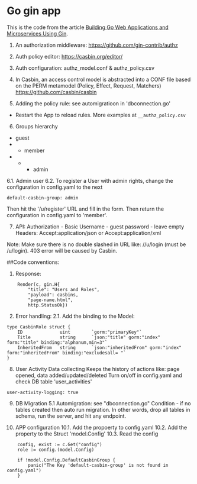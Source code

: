 # Go gin app

This is the code from the article [Building Go Web Applications and Microservices Using Gin](https://semaphoreci.com/community/tutorials/building-go-web-applications-and-microservices-using-gin).


1. An authorization middleware: https://github.com/gin-contrib/authz
2. Auth policy editor: https://casbin.org/editor/
3. Auth configuration: authz_model.conf & authz_policy.csv
4. In Casbin, an access control model is abstracted into a CONF file based on the PERM metamodel (Policy, Effect, Request, Matchers) https://github.com/casbin/casbin

5. Adding the policy rule: see automigratioon in 'dbconnection.go'
- Restart the App to reload rules. More examples at ``__authz_policy.csv``
6. Groups hierarchy
- guest
- - member
- - - admin

6.1. Admin user
6.2. To register a User with admin rights, change the configuration in config.yaml to the next 
```
default-casbin-group: admin
```
Then hit the '/u/register' URL and fill in the form. Then return the configuration in config.yaml to 'member'.

7. API:
Authorization - Basic
Username - guest
password - leave empty
Headers:
	Accept:application/json
or
	Accept:application/xml

Note: Make sure there is no double slashed in URL like: //u/login (must be /u/login). 403 error will be caused by Casbin.

##Code conventions:

1. Response:
```
	Render(c, gin.H{
		"title": "Users and Roles",
		"payload": casbins,
		"page-name.html",
		http.StatusOk})
```
2. Error handling:
2.1. Add the binding to the Model:
```
type CasbinRole struct {
	ID     			uint   		`gorm:"primaryKey"`
	Title  			string 		`json:"title" gorm:"index" form:"title" binding:"alphanum,min=3"`
	InheritedFrom 	string		`json:"inheritedFrom" gorm:"index" form:"inheritedFrom" binding:"excludesall= "`
}
```


8. User Activity Data collecting
Keeps the history of actions like: page opened, data added/updated/deleted
Turn on/off in config.yaml and check DB table 'user_activities'
```
user-activity-logging: true
```

9. DB Migration
5.1 Automigration: see "dbconnection.go"
Condition - if no tables created then auto run migration. In other words, drop all tables in schema, run the server, and hit any endpoint.

10. APP configuration
10.1. Add the propoerty to config.yaml
10.2. Add the property to the Struct 'model.Config'
10.3. Read the config
```
	config, exist := c.Get("config")
	role := config.(model.Config)

	if !model.Config.DefaultCasbinGroup {
		panic("The Key 'default-casbin-group' is not found in config.yaml")
	}
```